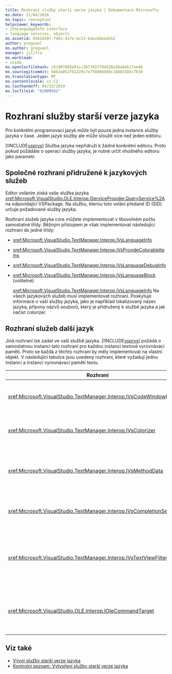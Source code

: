 ```yaml
---
title: Rozhraní služby starší verze jazyka | Dokumentace Microsoftu
ms.date: 11/04/2016
ms.topic: conceptual
helpviewer_keywords:
- IVsLanguageInfo interface
- language services, objects
ms.assetid: 03b2d507-f463-417e-bc22-bdac68eeda52
author: gregvanl
ms.author: gregvanl
manager: jillfra
ms.workload:
- vssdk
ms.openlocfilehash: c5c907885e91cc3b7765ff94528a30a84b17ee46
ms.sourcegitcommit: 94b3a052fb1229c7e7f8804b09c1d403385c7630
ms.translationtype: MT
ms.contentlocale: cs-CZ
ms.lasthandoff: 04/23/2019
ms.locfileid: "62909562"
---
```

# <a name="legacy-language-service-interfaces"></a>Rozhraní služby starší verze jazyka
Pro konkrétní programovací jazyk může být pouze jedna instance služby jazyka v čase. Jeden jazyk služby ale může sloužit více než jeden editoru.

 [!INCLUDE[vsprvs](../../code-quality/includes/vsprvs_md.md)] Služba jazyka nepřidruží k žádné konkrétní editoru. Proto pokud požádáte o operaci služby jazyka, je nutné určit vhodného editoru jako parametr.

## <a name="common-interfaces-associated-with-language-services"></a>Společné rozhraní přidružené k jazykových služeb
 Editor voláním získá vaše služba jazyka <xref:Microsoft.VisualStudio.OLE.Interop.IServiceProvider.QueryService%2A> na odpovídající VSPackage. Na službu, kterou toto volání předané ID (SID) určuje požadované služby jazyka.

 Rozhraní služeb jazyka core můžete implementovat v libovolném počtu samostatné třídy. Běžným přístupem je však implementovat následující rozhraní do jedné třídy:

- <xref:Microsoft.VisualStudio.TextManager.Interop.IVsLanguageInfo>

- <xref:Microsoft.VisualStudio.TextManager.Interop.IVsProvideColorableItems>

- <xref:Microsoft.VisualStudio.TextManager.Interop.IVsLanguageDebugInfo>

- <xref:Microsoft.VisualStudio.TextManager.Interop.IVsLanguageBlock> (volitelné)

  <xref:Microsoft.VisualStudio.TextManager.Interop.IVsLanguageInfo> Na všech jazykových služeb musí implementovat rozhraní. Poskytuje informace o vaší služby jazyka, jako je například lokalizovaný název jazyka, přípony názvů souborů, který je přidružený k službě jazyka a jak načíst colorizer.

## <a name="additional-language-service-interfaces"></a>Rozhraní služeb další jazyk
 Jiná rozhraní lze zadat ve vaší službě jazyka. [!INCLUDE[vsprvs](../../code-quality/includes/vsprvs_md.md)] požádá o samostatnou instanci tato rozhraní pro každou instanci textové vyrovnávací paměti. Proto se každá z těchto rozhraní by měly implementovat na vlastní objekt. V následující tabulce jsou uvedeny rozhraní, které vyžadují jednu instanci a instanci vyrovnávací paměti textu.

|Rozhraní|Popis|
|---------------|-----------------|
|<xref:Microsoft.VisualStudio.TextManager.Interop.IVsCodeWindowManager>|Spravuje vylepšení okna kódu, jako je například panel rozevíracího seznamu. Toto rozhraní můžete získat pomocí <xref:Microsoft.VisualStudio.TextManager.Interop.IVsLanguageInfo.GetCodeWindowManager%2A> metody. Existuje jedna <xref:Microsoft.VisualStudio.TextManager.Interop.IVsCodeWindowManager> za okna kódu.|
|<xref:Microsoft.VisualStudio.TextManager.Interop.IVsColorizer>|Vybarví oddělovače a klíčová slova jazyka. Toto rozhraní můžete získat pomocí <xref:Microsoft.VisualStudio.TextManager.Interop.IVsLanguageInfo.GetColorizer%2A> metody. <xref:Microsoft.VisualStudio.TextManager.Interop.IVsColorizer> je volána v době Malování. Vyhněte se práce náročné na výpočty uvnitř <xref:Microsoft.VisualStudio.TextManager.Interop.IVsColorizer> nebo může trpět výkon.|
|<xref:Microsoft.VisualStudio.TextManager.Interop.IVsMethodData>|Poskytuje popisy parametrů technologie IntelliSense. Když služba jazyka rozpozná znak, který označuje, tato metoda data by měla být zobrazena, jako je otevřena závorka, volá <xref:Microsoft.VisualStudio.TextManager.Interop.IVsMethodTipWindow.SetMethodData%2A> metoda oznámit text zobrazení, které služba jazyka je připravený k zobrazení popisu informace o parametru. Zobrazení textu pak zavolá služba jazyka podle použití metod <xref:Microsoft.VisualStudio.TextManager.Interop.IVsMethodData> rozhraní získat požadované informace zobrazit v popisu.|
|<xref:Microsoft.VisualStudio.TextManager.Interop.IVsCompletionSet>|Poskytuje doplňování technologie IntelliSense. Služba jazyka je připravený k zobrazení seznamu dokončení, zavolá <xref:Microsoft.VisualStudio.TextManager.Interop.IVsTextView.UpdateCompletionStatus%2A> metodu pro zobrazení textu. Zobrazení textu pak zavolá zpět do služby jazyka podle pomocí metod na <xref:Microsoft.VisualStudio.TextManager.Interop.IVsCompletionSet> objektu.|
|<xref:Microsoft.VisualStudio.TextManager.Interop.IVsTextViewFilter>|Umožňuje úpravu zobrazení textu pomocí obslužné rutiny příkazu. Třída, ve kterém je implementovat <xref:Microsoft.VisualStudio.TextManager.Interop.IVsTextViewFilter> musí implementovat také rozhraní <xref:Microsoft.VisualStudio.OLE.Interop.IOleCommandTarget> rozhraní. Načte zobrazení textu <xref:Microsoft.VisualStudio.TextManager.Interop.IVsTextViewFilter> objektu pomocí dotazu <xref:Microsoft.VisualStudio.OLE.Interop.IOleCommandTarget> objektu, který je předán do <xref:Microsoft.VisualStudio.TextManager.Interop.IVsTextView.AddCommandFilter%2A> metody. Měl by existovat jeden <xref:Microsoft.VisualStudio.TextManager.Interop.IVsTextViewFilter> objekt pro každé zobrazení.|
|<xref:Microsoft.VisualStudio.OLE.Interop.IOleCommandTarget>|Zachycuje příkazy, že uživatel zadá do okna kódu. Sledovat výstup z vaší <xref:Microsoft.VisualStudio.OLE.Interop.IOleCommandTarget> implementace poskytují informace o vlastních dokončení a zobrazit změny<br /><br /> K předání vašeho <xref:Microsoft.VisualStudio.OLE.Interop.IOleCommandTarget> objektu k zobrazení textu, volání <xref:Microsoft.VisualStudio.TextManager.Interop.IVsTextView.AddCommandFilter%2A>.|

## <a name="see-also"></a>Viz také
- [Vývoj služby starší verze jazyka](../../extensibility/internals/developing-a-legacy-language-service.md)
- [Kontrolní seznam: Vytvoření služby starší verze jazyka](../../extensibility/internals/checklist-creating-a-legacy-language-service.md)